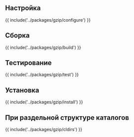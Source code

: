 <pkg :name="'gzip'" instsize showsbu2></pkg>

## Настройка

{{ include('../packages/gzip/configure') }}

## Сборка

{{ include('../packages/gzip/build') }}

## Тестирование

{{ include('../packages/gzip/test') }}

## Установка

{{ include('../packages/gzip/install') }}

## При раздельной структуре каталогов

{{ include('../packages/gzip/cldirs') }}


